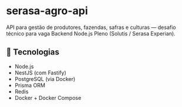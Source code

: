 # serasa-agro-api

API para gestão de produtores, fazendas, safras e culturas — desafio técnico para vaga Backend Node.js Pleno (Solutis / Serasa Experian).

## 🚀 Tecnologias

- Node.js
- NestJS (com Fastify)
- PostgreSQL (via Docker)
- Prisma ORM
- Redis
- Docker + Docker Compose
